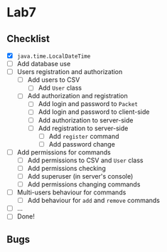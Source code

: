 # Lab7

## Checklist

  - [X] `java.time.LocalDateTime`
  - [ ] Add database use
  - [ ] Users registration and authorization
    - [ ] Add users to CSV
      - [ ] Add `User` class
    - [ ] Add authorization and registration
      - [ ] Add login and password to `Packet`
      - [ ] Add login and password to client-side
      - [ ] Add authorization to server-side
      - [ ] Add registration to server-side
        - [ ] Add `register` command
        - [ ] Add password change
  - [ ] Add permissions for commands
    - [ ] Add permissions to CSV and `User` class
    - [ ] Add permissions checking
    - [ ] Add superuser (in server's console)
    - [ ] Add permissions changing commands
  - [ ] Multi-users behaviour for commands
    - [ ] Add behaviour for `add` and `remove` commands
  - [ ] ...
  - [ ] Done!

## Bugs
